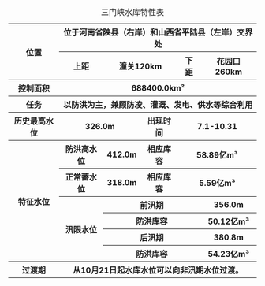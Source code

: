 <table>
<caption>三门峡水库特性表</caption>
  <tr>
    <th rowspan='2'>位置</th>
    <th colspan='5'>位于河南省陕县（右岸）和山西省平陆县（左岸）交界处</th>
  </tr>
  <tr>
    <th>上距</th>
    <th colspan='2'>潼关120km</th>
    <th>下距</th>
    <th>花园口260km</th>
  </tr>
  <tr>
    <th>控制面积</th>
    <th colspan='5'>688400.0km²</th>
  </tr>
  <tr>
    <th>任务</th>
    <th colspan='5'>以防洪为主，兼顾防凌、灌溉、发电、供水等综合利用</th>
  </tr>
  <tr>
    <th>历史最高水位</th>
    <th colspan='2'>326.0m</th>
    <th>出现时间</th>
    <th colspan='2'>7.1-10.31</th>
  </tr>
  <tr>
    <th rowspan='6'>特征水位</th>
    <th>防洪高水位</th>
    <th>412.0m</th>
    <th>相应库容</th>
    <th colspan='2'>58.89亿m³</th>
  </tr>
  <tr>
    <th>正常蓄水位</th>
    <th>318.0m</th>
    <th>相应库容</th>
    <th colspan='2'>5.59亿m³</th>
  </tr>
  <tr>
    <th rowspan='4'>汛限水位</th>
    <th colspan='3'>前汛期</th>
    <th>356.0m</th>
  </tr>
  <tr>
    <th colspan='3'>防洪库容</th>
    <th>50.12亿m³</th>
  </tr>
  <tr>
    <th colspan='3'>后汛期</th>
    <th>380.8m</th>
  </tr>
  <tr>
    <th colspan='3'>防洪库容</th>
    <th>54.23亿m³</th>
  </tr>
  <tr>
    <th>过渡期</th>
    <th colspan='5'>从10月21日起水库水位可以向非汛期水位过渡。</th>
  </tr>
</table>